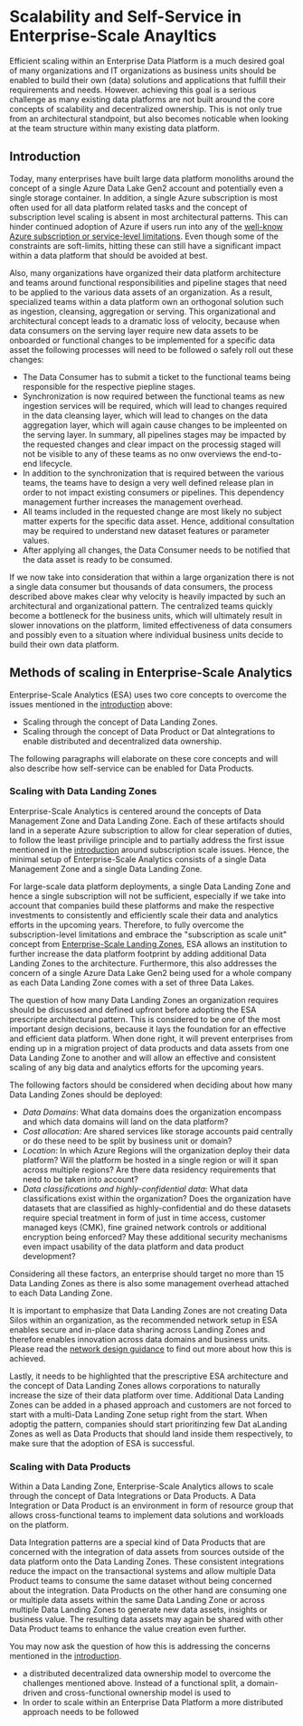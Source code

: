 # Scalability and Self-Service in Enterprise-Scale Anayltics

Efficient scaling within an Enterprise Data Platform is a much desired goal of many organizations and IT organizations as business units should be enabled to build their own (data) solutions and applications that fulfill their requirements and needs. However. achieving this goal is a serious challenge as many existing data platforms are not built around the core concepts of scalability and decentralized ownership. This is not only true from an architectural standpoint, but also becomes noticable when looking at the team structure within many existing data platform.

## Introduction

Today, many enterprises have built large data platform monoliths around the concept of a single Azure Data Lake Gen2 account and potentially even a single storage container. In addition, a single Azure subscription is most often used for all data platform related tasks and the concept of subscription level scaling is absent in most architectural patterns. This can hinder continued adoption of Azure if users run into any of the [well-know Azure subscription or service-level limitations](https://docs.microsoft.com/en-us/azure/azure-resource-manager/management/azure-subscription-service-limits). Even though some of the constraints are soft-limits, hitting these can still have a significant impact within a data platform that should be avoided at best.

Also, many organizations have organized their data platform architecture and teams around functional responsibilities and pipeline stages that need to be applied to the various data assets of an organization. As a result, specialized teams within a data platform own an orthogonal solution such as ingestion, cleansing, aggregation or serving. This organizational and architectural concept leads to a dramatic loss of velocity, because when data consumers on the serving layer require new data assets to be onboarded or functional changes to be implemented for a specific data asset the following processes will need to be followed o safely roll out these changes:

- The Data Consumer has to submit a ticket to the functional teams being responsible for the respective piepline stages.
- Synchronization is now required between the functional teams as new ingestion services will be required, which will lead to changes required in the data cleansing layer, which will lead to changes on the data aggregation layer, which will again cause changes to be impleented on the serving layer. In summary, all pipelines stages may be impacted by the requested changes and clear impact on the processig staged will not be visible to any of these teams as no onw overviews the end-to-end lifecycle.
- In addition to the synchronization that is required between the various teams, the teams have to design a very well defined release plan in order to not impact existing consumers or pipelines. This dependency management further increases the management overhead.
- All teams included in the requested change are most likely no subject matter experts for the specific data asset. Hence, additional consultation may be required to understand new dataset features or parameter values.
- After applying all changes, the Data Consumer needs to be notified that the data asset is ready to be consumed.

If we now take into consideration that within a large organization there is not a single data consumer but thousands of data consumers, the process described above makes clear why velocity is heavily impacted by such an architectural and organizational pattern. The centralized teams quickly become a bottleneck for the business units, which will ultimately result in slower innovations on the platform, limited effectiveness of data consumers and possibly even to a situation where individual business units decide to build their own data platform.

## Methods of scaling in Enterprise-Scale Analytics

Enterprise-Scale Analytics (ESA) uses two core concepts to overcome the issues mentioned in the [introduction](#introduction) above:

- Scaling through the concept of Data Landing Zones.
- Scaling through the concept of Data Product or Dat aIntegrations to enable distributed and decentralized data ownership.

The following paragraphs will elaborate on these core concepts and will also describe how self-service can be enabled for Data Products.

### Scaling with Data Landing Zones

Enterprise-Scale Analytics is centered around the concepts of Data Management Zone and Data Landing Zone. Each of these artifacts should land in a seperate Azure subscription to allow for clear seperation of duties, to follow the least privilige principle and to partially address the first issue mentioned in the [introduction](#introduction) around subscription scale issues. Hence, the minimal setup of Enterprise-Scale Analytics consists of a single Data Management Zone and a single Data Landing Zone.

For large-scale data platform deployments, a single Data Landing Zone and hence a single subscription will not be sufficient, especially if we take into account that companies build these platforms and make the respective investments to consistently and efficiently scale their data and analytics efforts in the upcoming years. Therefore, to fully overcome the subscription-level limitations and embrace the "subscription as scale unit" concept from [Enterprise-Scale Landing Zones](https://github.com/Azure/Enterprise-Scale), ESA allows an institution to further increase the data platform footprint by adding additional Data Landing Zones to the architecture. Furthermore, this also addresses the concern of a single Azure Data Lake Gen2 being used for a whole company as each Data Landing Zone comes with a set of three Data Lakes. 

The question of how many Data Landing Zones an organization requires should be discussed and defined upfront before adopting the ESA prescripte architectural pattern. This is considered to be one of the most important design decisions, because it lays the foundation for an effective and efficient data platform. When done right, it will prevent enterprises from ending up in a migration project of data products and data assets from one Data Landing Zone to another and will allow an effective and consistent scaling of any big data and analytics efforts for the upcoming years.

The following factors should be considered when deciding about how many Data Landing Zones should be deployed:

- *Data Domains*: What data domains does the organization encompass and which data domains will land on the data platform?
- *Cost allocation*: Are shared services like storage accounts paid centrally or do these need to be split by business unit or domain? 
- *Location*: In which Azure Regions will the organization deploy their data platform? Will the platform be hosted in a single region or will it span across multiple regions? Are there data residency requirements that need to be taken into account?
- *Data classifications and highly-confidential data*: What data classifications exist within the organization? Does the organization have datasets that are classified as highly-confidential and do these datasets require special treatment in form of just in time access, customer managed keys (CMK), fine grained network controls or additional encryption being enforced? May these additional security mechanisms even impact usability of the data platform and data product development?

Considering all these factors, an enterprise should target no more than 15 Data Landing Zones as there is also some management overhead attached to each Data Landing Zone. 

It is important to emphasize that Data Landing Zones are not creating Data Silos within an organization, as the recommended network setup in ESA enables secure and in-place data sharing across Landing Zones and therefore enables innovation across data domains and business units. Please read the [network design guidance](/docs/guidance/EnterpriseScaleAnalytics-NetworkArchitecture.md) to find out more about how this is achieved.

Lastly, it needs to be highlighted that the prescriptive ESA architecture and the concept of Data Landing Zones allows corporations to naturally increase the size of their data platform over time. Additional Data Landing Zones can be added in a phased approach and customers are not forced to start with a multi-Data Landing Zone setup right from the start. When adoptig the pattern, companies should start prioritinzing few Dat aLanding Zones as well as Data Products that should land inside them respectively, to make sure that the adoption of ESA is successful.

### Scaling with Data Products

Within a Data Landing Zone, Enterprise-Scale Analytics allows to scale through the concept of Data Integrations or Data Products. A Data Integration or Data Product is an environment in form of resource group that allows cross-functional teams to implement data solutions and workloads on the platform.

Data Integration patterns are a special kind of Data Products that are concerned with the integration of data assets from sources outside of the data platform onto the Data Landing Zones. These consistent integrations reduce the impact on the transactional systems and allow multiple Data Product teams to consume the same dataset without being concerned about the integration.
Data Products on the other hand are consuming one or multiple data assets within the same Data Landing Zone or across multiple Data Landing Zones to generate new data assets, insights or business value. The resulting data assets may again be shared with other Data Product teams to enhance the value creation even further.

You may now ask the question of how this is addressing the concerns mentioned in the [introduction](#introduction). 


- a distributed decentralized data ownership model to overcome the challenges mentioned above. Instead of a functional split, a domain-driven and cross-functional ownership model is used to 
- In order to scale within an Enterprise Data Platform a more distributed approach needs to be followed